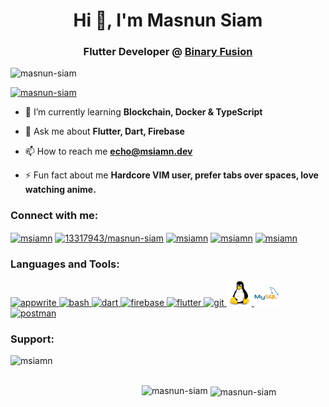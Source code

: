 <h1 align="center">Hi 👋, I'm Masnun Siam</h1>
<h3 align="center">
  Flutter Developer @ <a href="https://binary-fusion.com">Binary Fusion</a>
</h3>

<p align="left"> <img src="https://komarev.com/ghpvc/?username=masnun-siam&label=Profile%20views&color=0e75b6&style=flat" alt="masnun-siam" /> </p>

<p align="left"> <a href="https://github.com/ryo-ma/github-profile-trophy"><img src="https://github-profile-trophy.vercel.app/?username=masnun-siam" alt="masnun-siam" /></a> </p>

- 🌱 I’m currently learning **Blockchain, Docker & TypeScript**

- 💬 Ask me about **Flutter, Dart, Firebase**

- 📫 How to reach me **echo@msiamn.dev**

- ⚡ Fun fact about me **Hardcore VIM user, prefer tabs over spaces, love watching anime.**

<h3 align="left">Connect with me:</h3>
<p align="left">
<a href="https://linkedin.com/in/msiamn" target="blank"><img align="center" src="https://raw.githubusercontent.com/rahuldkjain/github-profile-readme-generator/master/src/images/icons/Social/linked-in-alt.svg" alt="msiamn" height="30" width="40" /></a>
<a href="https://stackoverflow.com/users/13317943/masnun-siam" target="blank"><img align="center" src="https://raw.githubusercontent.com/rahuldkjain/github-profile-readme-generator/master/src/images/icons/Social/stack-overflow.svg" alt="13317943/masnun-siam" height="30" width="40" /></a>
<a href="https://fb.com/msiamn" target="blank"><img align="center" src="https://raw.githubusercontent.com/rahuldkjain/github-profile-readme-generator/master/src/images/icons/Social/facebook.svg" alt="msiamn" height="30" width="40" /></a>
<a href="https://instagram.com/msiamn" target="blank"><img align="center" src="https://raw.githubusercontent.com/rahuldkjain/github-profile-readme-generator/master/src/images/icons/Social/instagram.svg" alt="msiamn" height="30" width="40" /></a>
<a href="https://codeforces.com/profile/msiamn" target="blank"><img align="center" src="https://raw.githubusercontent.com/rahuldkjain/github-profile-readme-generator/master/src/images/icons/Social/codeforces.svg" alt="msiamn" height="30" width="40" /></a>
</p>

<h3 align="left">Languages and Tools:</h3>
<p align="left"> <a href="https://appwrite.io" target="_blank" rel="noreferrer"> <img src="https://www.vectorlogo.zone/logos/appwriteio/appwriteio-icon.svg" alt="appwrite" width="40" height="40"/> </a> <a href="https://www.gnu.org/software/bash/" target="_blank" rel="noreferrer"> <img src="https://www.vectorlogo.zone/logos/gnu_bash/gnu_bash-icon.svg" alt="bash" width="40" height="40"/> </a> <a href="https://dart.dev" target="_blank" rel="noreferrer"> <img src="https://www.vectorlogo.zone/logos/dartlang/dartlang-icon.svg" alt="dart" width="40" height="40"/> </a> <a href="https://firebase.google.com/" target="_blank" rel="noreferrer"> <img src="https://www.vectorlogo.zone/logos/firebase/firebase-icon.svg" alt="firebase" width="40" height="40"/> </a> <a href="https://flutter.dev" target="_blank" rel="noreferrer"> <img src="https://www.vectorlogo.zone/logos/flutterio/flutterio-icon.svg" alt="flutter" width="40" height="40"/> </a> <a href="https://git-scm.com/" target="_blank" rel="noreferrer"> <img src="https://www.vectorlogo.zone/logos/git-scm/git-scm-icon.svg" alt="git" width="40" height="40"/> </a> <a href="https://www.linux.org/" target="_blank" rel="noreferrer"> <img src="https://raw.githubusercontent.com/devicons/devicon/master/icons/linux/linux-original.svg" alt="linux" width="40" height="40"/> </a> <a href="https://www.mysql.com/" target="_blank" rel="noreferrer"> <img src="https://raw.githubusercontent.com/devicons/devicon/master/icons/mysql/mysql-original-wordmark.svg" alt="mysql" width="40" height="40"/> </a> <a href="https://postman.com" target="_blank" rel="noreferrer"> <img src="https://www.vectorlogo.zone/logos/getpostman/getpostman-icon.svg" alt="postman" width="40" height="40"/> </a> </p>

<h3 align="left">Support:</h3>
<p><a href="https://www.buymeacoffee.com/msiamn"> <img align="left" src="https://cdn.buymeacoffee.com/buttons/v2/default-yellow.png" height="50" width="210" alt="msiamn" /></a></p><br><br>

<p><img align="left" src="https://github-readme-stats.vercel.app/api/top-langs?username=masnun-siam&show_icons=true&locale=en&layout=compact" alt="masnun-siam" /></p>

<p>&nbsp;<img align="center" src="https://github-readme-stats.vercel.app/api?username=masnun-siam&show_icons=true&locale=en" alt="masnun-siam" /></p>
